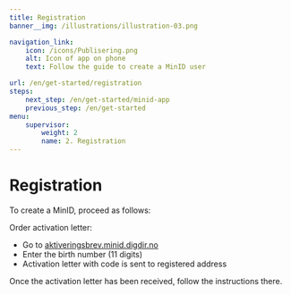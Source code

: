 ```yaml
---
title: Registration
banner__img: /illustrations/illustration-03.png

navigation_link:
    icon: /icons/Publisering.png
    alt: Icon of app on phone
    text: Follow the guide to create a MinID user

url: /en/get-started/registration
steps:
    next_step: /en/get-started/minid-app
    previous_step: /en/get-started
menu:
    supervisor:
        weight: 2
        name: 2. Registration
---
```


# Registration

To create a MinID, proceed as follows:   

Order activation letter:
- Go to [aktiveringsbrev.minid.digdir.no](https://aktiveringsbrev.minid.digdir.no/order)
- Enter the birth number (11 digits)
- Activation letter with code is sent to registered address

Once the activation letter has been received, follow the instructions there.